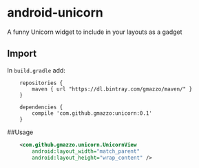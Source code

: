 # android-unicorn
A funny Unicorn widget to include in your layouts as a gadget

## Import
In `build.gradle` add:
```
    repositories {
        maven { url "https://dl.bintray.com/gmazzo/maven/" }
    }

    dependencies {
        compile 'com.github.gmazzo:unicorn:0.1'
    }
```

##Usage
```xml
    <com.github.gmazzo.unicorn.UnicornView
        android:layout_width="match_parent"
        android:layout_height="wrap_content" />
```
